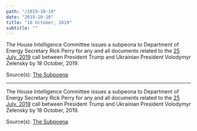 ```yaml
---
path: "/2019-10-10"
date: "2019-10-10"
title: "10 October, 2019"
subtitle: ""
---
```


The House Intelligence Committee issues a subpeona to Department of Energy Secretary Rick Perry for any and all documents related to the <a href="#2019-07-25">25 July, 2019</a> call between President Trump and Ukrainian President Volodymyr Zelensky by 18 October, 2019.

<span class="sources">
Source(s): <a href="https://oversight.house.gov/sites/democrats.oversight.house.gov/files/documents/2019-10-10.EEC%20Engel%20Schiff%20to%20Perry-DOE%20Joint%20Cover%20Letter%20re%20Subpoena.pdf" target="_blank" rel="noopener noreferrer">The Subpoena</a>
</span>

---

The House Intelligence Committee issues a subpeona to Department of Energy Secretary Rick Perry for any and all documents related to the <a href="#2019-07-25">25 July, 2019</a> call between President Trump and Ukrainian President Volodymyr Zelensky by 18 October, 2019.

<span class="sources">
Source(s): <a href="https://oversight.house.gov/sites/democrats.oversight.house.gov/files/documents/2019-10-10.EEC%20Engel%20Schiff%20to%20Perry-DOE%20Joint%20Cover%20Letter%20re%20Subpoena.pdf" target="_blank" rel="noopener noreferrer">The Subpoena</a>
</span>
